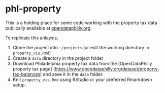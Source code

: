 # phl-property

This is a holding place for some code working with the property tax data publically available at [opendataphilly.org](opendataphilly.org).

To replicate this anlaysis, 

1. Clone the project into `~/projects` (or edit the working directory in `property_vis.Rmd`)
2. Create a `data` directory in the project folder
3. Download Philadelphia property tax data from the [OpenDataPhilly property tax page] (https://www.opendataphilly.org/dataset/property-tax-balances) and save it in the `data` folder.
4. Knit `property_vis.Rmd` using RStudio or your preferred Rmarkdown setup.